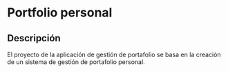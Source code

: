 # Portfolio personal

## Descripción

El proyecto de la aplicación de gestión de portafolio se basa en la creación de un sistema de gestión de portafolio personal.
